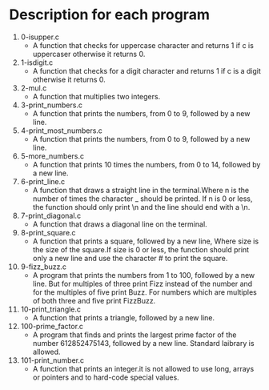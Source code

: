 # Description for each program
1. 0-isupper.c
   * A function that checks for uppercase character and returns 1 if c is uppercaser otherwise it returns 0.
2. 1-isdigit.c
   * A function that checks for a digit character and returns 1 if c is a digit otherwise it returns 0.
3. 2-mul.c
   * A function that multiplies two integers.
4. 3-print_numbers.c
   * A function that prints the numbers, from 0 to 9, followed by a new line.
5. 4-print_most_numbers.c
   * A function that prints the numbers, from 0 to 9, followed by a new line.
6. 5-more_numbers.c
   * A function that prints 10 times the numbers, from 0 to 14, followed by a new line.
7. 6-print_line.c
   * A function that draws a straight line in the terminal.Where n is the number of times the character _ should be printed. If n is 0 or less, the function should only print \n and the line should end with a \n.
8. 7-print_diagonal.c
   * A function that draws a diagonal line on the terminal.
9. 8-print_square.c
   * A function that prints a square, followed by a new line, Where size is the size of the square.If size is 0 or less, the function should print only a new line and use the character # to print the square.
10. 9-fizz_buzz.c
    * A program that prints the numbers from 1 to 100, followed by a new line. But for multiples of three print Fizz instead of the number and for the multiples of five print Buzz. For numbers which are multiples of both three and five print FizzBuzz.
11. 10-print_triangle.c
    * A function that prints a triangle, followed by a new line.
12. 100-prime_factor.c
    * A  program that finds and prints the largest prime factor of the number 612852475143, followed by a new line. Standard laibrary is allowed.
13. 101-print_number.c
    * A function that prints an integer.it is not allowed to use long, arrays or pointers and to hard-code special values.
